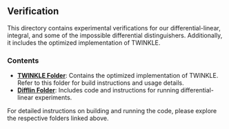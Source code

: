 ## Verification

This directory contains experimental verifications for our differential-linear, integral, and some of the impossible differential distinguishers. Additionally, it includes the optimized implementation of TWINKLE.

### Contents
- **[TWINKLE Folder](./twinkle/)**: Contains the optimized implementation of TWINKLE. Refer to this folder for build instructions and usage details.
- **[Difflin Folder](./difflin/)**: Includes code and instructions for running differential-linear experiments.

For detailed instructions on building and running the code, please explore the respective folders linked above.